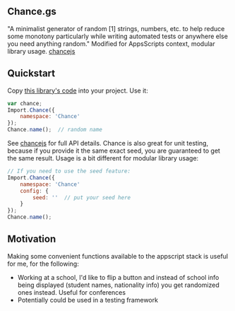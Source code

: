 ## Chance.gs

"A minimalist generator of random [1] strings, numbers, etc. to help reduce some monotony particularly while writing automated tests or anywhere else you need anything random." Modified for AppsScripts context, modular library usage. [chancejs](https://chancejs.com)

## Quickstart

Copy [this library's code](https://github.com/classroomtechtools/modularLibraries.gs/blob/master/Chance/Chance.gs) into your project. Use it:

```js
var chance;
Import.Chance({
    namespace: 'Chance'
});
Chance.name();  // random name
```

See [chancejs](https://chancejs.com) for full API details. Chance is also great for unit testing, because if you provide it the same exact seed, you are guaranteed to get the same result. Usage is a bit different for modular library usage:

```js
// If you need to use the seed feature:
Import.Chance({
    namespace: 'Chance'
    config: {
        seed: ''  // put your seed here
    }
});
Chance.name();
```

## Motivation

Making some convenient functions available to the appscript stack is useful for me, for the following:

- Working at a school, I'd like to flip a button and instead of school info being displayed (student names, nationality info) you get randomized ones instead. Useful for conferences
- Potentially could be used in a testing framework
